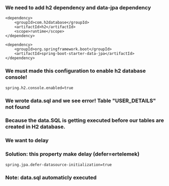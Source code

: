 ### We need to add h2 dependency and data-jpa dependency
```
<dependency>
    <groupId>com.h2database</groupId>
    <artifactId>h2</artifactId>
    <scope>runtime</scope>
</dependency>
```
```
<dependency>
    <groupId>org.springframework.boot</groupId>
    <artifactId>spring-boot-starter-data-jpa</artifactId>
</dependency>
```
### We must made this configuration to enable h2 database console!
```
spring.h2.console.enabled=true
```
### We wrote data.sql and we see error! Table "USER_DETAILS" not found
### Because the data.SQL is getting executed before our tables are created in H2 database.
### We want to delay
### Solution: this property make delay (defer=ertelemek)
```
spring.jpa.defer-datasource-initialization=true
```

### Note: data.sql automaticly executed


